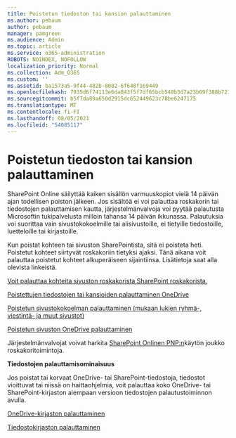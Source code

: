 ```yaml
---
title: Poistetun tiedoston tai kansion palauttaminen
ms.author: pebaum
author: pebaum
manager: pamgreen
ms.audience: Admin
ms.topic: article
ms.service: o365-administration
ROBOTS: NOINDEX, NOFOLLOW
localization_priority: Normal
ms.collection: Adm_O365
ms.custom: ''
ms.assetid: ba1573a5-9f44-482b-8082-6f648f169449
ms.openlocfilehash: 7935d6f74113e6da843f5f7df65bcb540b3d7a23b69f388b721fd778f4ff7a0f
ms.sourcegitcommit: b5f7da89a650d2915dc652449623c78be6247175
ms.translationtype: MT
ms.contentlocale: fi-FI
ms.lasthandoff: 08/05/2021
ms.locfileid: "54085117"
---
```

# <a name="restore-a-deleted-file-or-folder"></a>Poistetun tiedoston tai kansion palauttaminen

SharePoint Online säilyttää kaiken sisällön varmuuskopiot vielä 14 päivän ajan todellisen poiston jälkeen. Jos sisältöä ei voi palauttaa roskakorin tai tiedostojen palauttamisen kautta, järjestelmänvalvoja voi pyytää palautusta Microsoftin tukipalvelusta milloin tahansa 14 päivän ikkunassa. Palautuksia voi suorittaa vain sivustokokoelmille tai alisivustoille, ei tietyille tiedostoille, luetteloille tai kirjastoille.

Kun poistat kohteen tai sivuston SharePointista, sitä ei poisteta heti. Poistetut kohteet siirtyvät roskakoriin tietyksi ajaksi. Tänä aikana voit palauttaa poistetut kohteet alkuperäiseen sijaintiinsa. Lisätietoja saat alla olevista linkeistä.

[Voit palauttaa kohteita sivuston roskakorista SharePoint roskakorista.](https://support.microsoft.com/office/restore-items-in-the-recycle-bin-that-were-deleted-from-sharepoint-or-teams-6df466b6-55f2-4898-8d6e-c0dff851a0be)

[Poistettujen tiedostojen tai kansioiden palauttaminen OneDrive](https://support.office.com/article/Restore-deleted-files-or-folders-in-OneDrive-949ada80-0026-4db3-a953-c99083e6a84f)

[Poistetun sivustokokoelman palauttaminen (mukaan lukien ryhmä-, viestintä- ja muut sivustot)](https://docs.microsoft.com/sharepoint/restore-deleted-site-collection)

[Poistetun sivuston OneDrive palauttaminen](https://docs.microsoft.com/onedrive/restore-deleted-onedrive)

Järjestelmänvalvojat voivat harkita [SharePoint Onlinen PNP:n](https://docs.microsoft.com/powershell/sharepoint/sharepoint-pnp/sharepoint-pnp-cmdlets?view=sharepoint-ps)käytön joukko roskakoritoimintoja.

**Tiedostojen palauttamisominaisuus**

Jos poistat tai korvaat OneDrive- tai SharePoint-tiedostoja, tiedostot vioittuvat tai niissä on haittaohjelmia, voit palauttaa koko OneDrive- tai SharePoint-kirjaston aiempaan versioon tiedostojen palautustoiminnon avulla.

[OneDrive-kirjaston palauttaminen](https://support.office.com/article/restore-your-onedrive-fa231298-759d-41cf-bcd0-25ac53eb8a15)

[Tiedostokirjaston palauttaminen](https://support.office.com/article/restore-a-document-library-317791c3-8bd0-4dfd-8254-3ca90883d39a)

